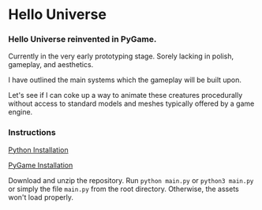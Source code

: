 # Hello Universe

### Hello Universe reinvented in PyGame.

Currently in the very early prototyping stage. Sorely lacking in polish, gameplay, and aesthetics.

I have outlined the main systems which the gameplay will be built upon.

Let's see if I can coke up a way to animate these creatures procedurally without access to standard models and meshes typically offered by a game engine.

### Instructions

[Python Installation](https://www.python.org/downloads/)

[PyGame Installation](https://www.pygame.org/wiki/GettingStarted)

Download and unzip the repository. Run ```python main.py``` or ```python3 main.py``` or simply the file ```main.py``` from the root directory. Otherwise, the assets won't load properly.
